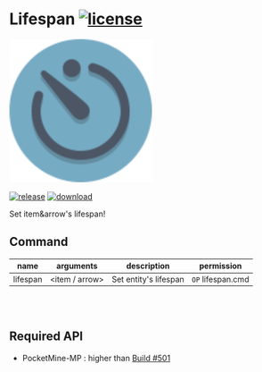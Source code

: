 # Lifespan [![license](https://img.shields.io/github/license/PresentKim/Lifespan-PMMP.svg?label=License)](LICENSE)
<img src="./assets/icon/index.svg" height="256" width="256">  

[![release](https://img.shields.io/github/release/PresentKim/Lifespan-PMMP.svg?label=Release)](https://github.com/PresentKim/Lifespan-PMMP/releases/latest) [![download](https://img.shields.io/github/downloads/PresentKim/Lifespan-PMMP/total.svg?label=Download)](https://github.com/PresentKim/Lifespan-PMMP/releases/latest)


Set item&arrow's lifespan!

## Command
| name     | arguments                  | description             | permission        |
| :------: | :------------------------: | :---------------------: | :---------------: |
| lifespan |  <item / arrow> <lifespan> | Set entity's lifespan   | `OP` lifespan.cmd |
  
<br/><br/>
  
## Required API
- PocketMine-MP : higher than [Build #501](https://jenkins.pmmp.io/job/PocketMine-MP/501)